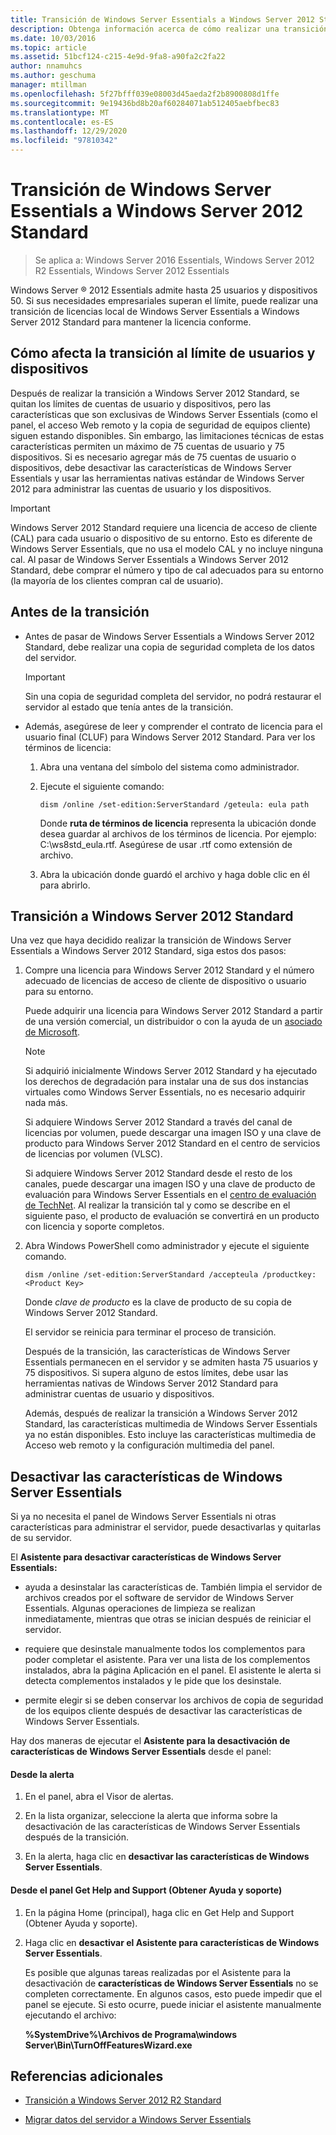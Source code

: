 ```yaml
---
title: Transición de Windows Server Essentials a Windows Server 2012 Standard
description: Obtenga información acerca de cómo realizar una transición de licencias en contexto de Windows Server Essentials a Windows Server 2012 Standard para mantener la licencia conforme.
ms.date: 10/03/2016
ms.topic: article
ms.assetid: 51bcf124-c215-4e9d-9fa8-a90fa2c2fa22
author: nnamuhcs
ms.author: geschuma
manager: mtillman
ms.openlocfilehash: 5f27bfff039e08003d45aeda2f2b8900808d1ffe
ms.sourcegitcommit: 9e19436bd8b20af60284071ab512405aebfbec83
ms.translationtype: MT
ms.contentlocale: es-ES
ms.lasthandoff: 12/29/2020
ms.locfileid: "97810342"
---
```

# <a name="transition-from-windows-server-essentials-to-windows-server-2012-standard"></a>Transición de Windows Server Essentials a Windows Server 2012 Standard

>Se aplica a: Windows Server 2016 Essentials, Windows Server 2012 R2 Essentials, Windows Server 2012 Essentials

 Windows Server &reg; 2012 Essentials admite hasta 25 usuarios y dispositivos 50. Si sus necesidades empresariales superan el límite, puede realizar una transición de licencias local de Windows Server Essentials a Windows Server 2012 Standard para mantener la licencia conforme.

## <a name="how-the-transition-affects-user-and-device-limits"></a>Cómo afecta la transición al límite de usuarios y dispositivos
 Después de realizar la transición a Windows Server 2012 Standard, se quitan los límites de cuentas de usuario y dispositivos, pero las características que son exclusivas de Windows Server Essentials (como el panel, el acceso Web remoto y la copia de seguridad de equipos cliente) siguen estando disponibles. Sin embargo, las limitaciones técnicas de estas características permiten un máximo de 75 cuentas de usuario y 75 dispositivos. Si es necesario agregar más de 75 cuentas de usuario o dispositivos, debe desactivar las características de Windows Server Essentials y usar las herramientas nativas estándar de Windows Server 2012 para administrar las cuentas de usuario y los dispositivos.

> [!IMPORTANT]
>   Windows Server 2012 Standard requiere una licencia de acceso de cliente (CAL) para cada usuario o dispositivo de su entorno. Esto es diferente de Windows Server Essentials, que no usa el modelo CAL y no incluye ninguna cal.  Al pasar de Windows Server Essentials a Windows Server 2012 Standard, debe comprar el número y tipo de cal adecuados para su entorno (la mayoría de los clientes compran cal de usuario).

## <a name="before-the-transition"></a>Antes de la transición

-   Antes de pasar de Windows Server Essentials a Windows Server 2012 Standard, debe realizar una copia de seguridad completa de los datos del servidor.

    > [!IMPORTANT]
    >  Sin una copia de seguridad completa del servidor, no podrá restaurar el servidor al estado que tenía antes de la transición.

-   Además, asegúrese de leer y comprender el contrato de licencia para el usuario final (CLUF) para Windows Server 2012 Standard. Para ver los términos de licencia:

    1.  Abra una ventana del símbolo del sistema como administrador.

    2.  Ejecute el siguiente comando:

         ```console
         dism /online /set-edition:ServerStandard /geteula: eula path
         ```

         Donde **ruta de términos de licencia** representa la ubicación donde desea guardar al archivos de los términos de licencia. Por ejemplo: C:\ws8std_eula.rtf.  Asegúrese de usar .rtf como extensión de archivo.

    3.  Abra la ubicación donde guardó el archivo y haga doble clic en él para abrirlo.

## <a name="transition-to--windows-server-2012-standard"></a>Transición a Windows Server 2012 Standard
 Una vez que haya decidido realizar la transición de Windows Server Essentials a Windows Server 2012 Standard, siga estos dos pasos:

1. Compre una licencia para Windows Server 2012 Standard y el número adecuado de licencias de acceso de cliente de dispositivo o usuario para su entorno.

    Puede adquirir una licencia para Windows Server 2012 Standard a partir de una versión comercial, un distribuidor o con la ayuda de un [asociado de Microsoft](https://pinpoint.microsoft.com/SelectCulture.aspx).

   > [!NOTE]
   >  Si adquirió inicialmente Windows Server 2012 Standard y ha ejecutado los derechos de degradación para instalar una de sus dos instancias virtuales como Windows Server Essentials, no es necesario adquirir nada más.
   >
   >  Si adquiere Windows Server 2012 Standard a través del canal de licencias por volumen, puede descargar una imagen ISO y una clave de producto para Windows Server 2012 Standard en el centro de servicios de licencias por volumen (VLSC).
   >
   >  Si adquiere Windows Server 2012 Standard desde el resto de los canales, puede descargar una imagen ISO y una clave de producto de evaluación para Windows Server Essentials en el [centro de evaluación de TechNet](https://technet.microsoft.com/evalcenter/jj659306.aspx). Al realizar la transición tal y como se describe en el siguiente paso, el producto de evaluación se convertirá en un producto con licencia y soporte completos.

2. Abra Windows PowerShell como administrador y ejecute el siguiente comando.

    ```console
    dism /online /set-edition:ServerStandard /accepteula /productkey: <Product Key>
    ```

    Donde *clave de producto* es la clave de producto de su copia de Windows Server 2012 Standard.

    El servidor se reinicia para terminar el proceso de transición.

   Después de la transición, las características de Windows Server Essentials permanecen en el servidor y se admiten hasta 75 usuarios y 75 dispositivos. Si supera alguno de estos límites, debe usar las herramientas nativas de Windows Server 2012 Standard para administrar cuentas de usuario y dispositivos.

   Además, después de realizar la transición a Windows Server 2012 Standard, las características multimedia de Windows Server Essentials ya no están disponibles. Esto incluye las características multimedia de Acceso web remoto y la configuración multimedia del panel.

## <a name="turn-off--windows-server-essentials-features"></a>Desactivar las características de Windows Server Essentials
 Si ya no necesita el panel de Windows Server Essentials ni otras características para administrar el servidor, puede desactivarlas y quitarlas de su servidor.

 El **Asistente para desactivar características de Windows Server Essentials:**

- ayuda a desinstalar las características de. También limpia el servidor de archivos creados por el software de servidor de Windows Server Essentials.  Algunas operaciones de limpieza se realizan inmediatamente, mientras que otras se inician después de reiniciar el servidor.

- requiere que desinstale manualmente todos los complementos para poder completar el asistente. Para ver una lista de los complementos instalados, abra la página Aplicación en el panel. El asistente le alerta si detecta complementos instalados y le pide que los desinstale.

- permite elegir si se deben conservar los archivos de copia de seguridad de los equipos cliente después de desactivar las características de Windows Server Essentials.

 Hay dos maneras de ejecutar el **Asistente para la desactivación de características de Windows Server Essentials** desde el panel:

#### <a name="from-the-alert"></a>Desde la alerta

1.  En el panel, abra el Visor de alertas.

2.  En la lista organizar, seleccione la alerta que informa sobre la desactivación de las características de Windows Server Essentials después de la transición.

3.  En la alerta, haga clic en **desactivar las características de Windows Server Essentials**.

#### <a name="from-the-get-help-and-support-pane"></a>Desde el panel Get Help and Support (Obtener Ayuda y soporte)

1. En la página Home (principal), haga clic en Get Help and Support (Obtener Ayuda y soporte).

2. Haga clic en **desactivar el Asistente para características de Windows Server Essentials**.

   Es posible que algunas tareas realizadas por el Asistente para la desactivación de **características de Windows Server Essentials** no se completen correctamente. En algunos casos, esto puede impedir que el panel se ejecute. Si esto ocurre, puede iniciar el asistente manualmente ejecutando el archivo:

   **%SystemDrive%\Archivos de Programa\windows Server\Bin\TurnOffFeaturesWizard.exe**

## <a name="additional-references"></a>Referencias adicionales


-   [Transición a Windows Server 2012 R2 Standard](Transition-from-Windows-Server-2012-R2-Essentials-to-Windows-Server-2012-R2-Standard.md)

-   [Migrar datos del servidor a Windows Server Essentials](Migrate-Server-Data-to-Windows-Server-Essentials.md)

